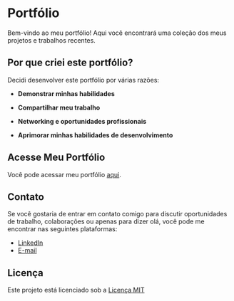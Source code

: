 # Portfólio

Bem-vindo ao meu portfólio! Aqui você encontrará uma coleção dos meus projetos e trabalhos recentes.

## Por que criei este portfólio?

Decidi desenvolver este portfólio por várias razões:

- **Demonstrar minhas habilidades**
  
- **Compartilhar meu trabalho**

- **Networking e oportunidades profissionais**

- **Aprimorar minhas habilidades de desenvolvimento**

## Acesse Meu Portfólio
Você pode acessar meu portfólio [aqui](https://gabi0201.github.io/).
## Contato

Se você gostaria de entrar em contato comigo para discutir oportunidades de trabalho, colaborações ou apenas para dizer olá, você pode me encontrar nas seguintes plataformas:
- [LinkedIn](https://www.linkedin.com/in/gabrielle-amaral-b799b1178/)
- [E-mail](mailto:gabrielle.amaral0201@hotmail.com)

## Licença

Este projeto está licenciado sob a [Licença MIT](https://github.com/gabi0201/Meu-Portf-lio?tab=MIT-1-ov-file)

